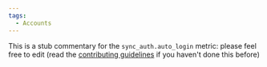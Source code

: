 ```yaml
---
tags:
  - Accounts
---
```


This is a stub commentary for the `sync_auth.auto_login` metric: please feel free to edit (read the
[contributing guidelines](https://github.com/mozilla/glean-annotations/blob/main/CONTRIBUTING.md)
if you haven't done this before)
